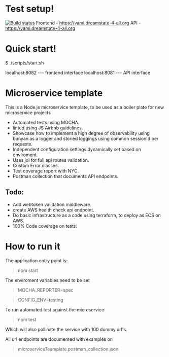 # Test setup!

[![Build status](https://badge.buildkite.com/5cca4fed7c1a66d0fa7e554e93344365ad7a5c507d91fba496.svg)](https://buildkite.com/dreamstate/webhook-micoservice)
Frontend - https://vami.dreamstate-4-all.org
API - https://vami.dreamstate-4-all.org

# Quick start!

$ ./scripts/start.sh

localhost:8082 --- frontend interface
localhost:8081 --- API interface


# Microservice template
This is a Node.js microservice template, to be used as a boiler plate for new microservice projects

- Automated tests using MOCHA.
- linted using JS Airbnb guidelines.
- Showcase how to implement a high degree of observability using bunyan as a logger and storied loggings using common sessionId per requests.
- Independent configuration settings dynamically set based on enviroment.
- Uses joi for full api routes validation.
- Custom Error classes.
- Test coverage report with NYC.
- Postman collection that documents API endpoints.

## Todo:
- Add webtoken validation middleware.
- create AWS health check api endpoint.
- Do basic infrastructure as a code using terraform, to deploy as ECS on AWS.
- 100% Code coverage on tests.

# How to run it

The application entry point is:
 > npm start

The enviroment variables need to be set
 > MOCHA_REPORTER=spec

 > CONFIG_ENV=testing

 
To run automated test against the microservice
 >npm test

Which will also pollinate the service with 100 dummy url's.

All url endpoints are documented with examples on
> microserviceTeamplate.postman_collection.json
